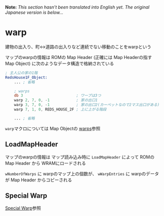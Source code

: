 **Note:** _This section hasn’t been translated into English yet. The original Japanese version is below…_

# warp

建物の出入り、町<->道路の出入りなど連続でない移動のことをwarpという

マップのwarpの情報は ROMの Map Header (正確には Map Headerの指す Map Object) に次のようなデータ構造で格納されている  

```asm
; 主人公の家の1階
RedsHouse1F_Object:
    ... ; 省略

    ; warps
	db 3                        ; ワープは3つ
	warp 2, 7, 0, -1            ; 家の出口1
	warp 3, 7, 0, -1            ; 家の出口2(カーペットなので2マス出口がある)
	warp 7, 1, 0, REDS_HOUSE_2F ; 上に上がる階段

    ... ; 省略
```

`warp`マクロについては Map Objectの [warps](../map/map_object.md#warps)参照

## LoadMapHeader

マップのwarpの情報は マップ読み込み時に `LoadMapHeader` によって ROMの Map Header から WRAMにロードされる

`wNumberOfWarps` に warpのマップ上の個数が、 `wWarpEntries` に warpのデータが Map Header からコピーされる

## Special Warp

[Special Warp](./special_warp.md)参照
